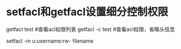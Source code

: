 # setfacl和getfacl设置细分控制权限

getfacl test   #查看acl权限列表
getfacl -c test  #查看acl权限，省略头信息

setfacl -m u:username:rw- filename
